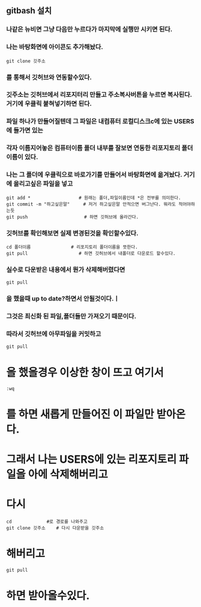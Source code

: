 ## gitbash 설치

### 나같은 뉴비면 그냥 다음만 누르다가 마지막에 실행만 시키면 된다.
### 나는 바탕화면에 아이콘도 추가해놨다.

```
git clone 깃주소
```

### 를 통해서 깃허브와 연동할수있다.
### 깃주소는 깃허브에서 리포지터리 만들고 주소복사버튼을 누르면 복사된다. 거기에 우클릭 붙혀넣기하면 된다.
### 파일 하나가 만들어질텐데 그 파일은 내컴퓨터 로컬디스크c에 있는 USERS에 들가면 있는 
### 각자 이름지어놓은 컴퓨터이름 폴더 내부를 잘보면 연동한 리포지토리 폴더 이름이 있다.
### 나는 그 폴더에 우클릭으로 바로가기를 만들어서 바탕화면에 옮겨놨다. 거기에 올리고싶은 파일을 넣고

```
git add *                  # 원래는 폴더,파일이름인데 *은 전부를 의미한다.
git commit -m "하고싶은말"     # 저거 하고싶은말 안적으면 버그난다. 뭐라도 적어야하는듯
git push                     # 하면 깃허브에 올라간다.
```
### 깃허브를 확인해보면 실제 변경된것을 확인할수있다. 

```
cd 폴더이름               # 리포지토리 폴더이름을 뜻한다.
git pull                   # 하면 깃허브에서 내폴더로 다운로드 할수있다.
```
### 실수로 다운받은 내용에서 뭔가 삭제해버렸다면
```
git pull

```
### 을 했을때 up to date?하면서 안될것이다.ㅣ
### 그것은 최신화 된 파일,폴더들만 가져오기 때문이다.
### 따라서 깃허브에 아무파일을 커밋하고
```
git pull
```
# 을 했을경우 이상한 창이 뜨고 여기서 
```
:wq 
```
# 를 하면 새롭게 만들어진 이 파일만 받아온다.
# 그래서 나는 USERS에 있는 리포지토리 파일을 아에 삭제해버리고
# 다시
```
cd             #로 경로를 나와주고 
git clone 깃주소    # 다시 다운받을 깃주소
```
# 해버리고

```
git pull
```
# 하면 받아올수있다.
